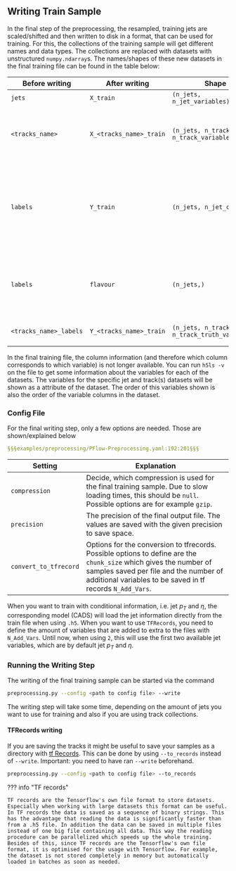 ## Writing Train Sample
In the final step of the preprocessing, the resampled, training jets are scaled/shifted and then written to disk in a format, that can be used for training. For this, the collections of the training sample will get different names and data types. The collections are replaced with datasets with unstructured `numpy.ndarray`s. The names/shapes of these new datasets in the final training file can be found in the table below:

| Before writing | After writing | Shape | Comment |
| -------------- | ------------- | ----- | ------- |
| `jets` | `X_train` | `(n_jets, n_jet_variables)` | |
| `<tracks_name>` | `X_<tracks_name>_train` | `(n_jets, n_tracks, n_track_variables)` | `<tracks_name>` is the name of the track collection in the `.h5` files coming from the training-dataset-dumper. |
| `labels` | `Y_train` | `(n_jets, n_jet_classes)` | One-hot encoded truth labels. The `n_jet_classes` are the `class_labels` defined in the preprocessing config. The value `0` here corresponds to the jet origin which is on index `0` in the `class_labels` list. |
| `labels` | `flavour` | `(n_jets,)` | Sparse representation of the jet labels. The value `0` here corresponds to the jet origin which is on index `0` in the `class_labels` list. |
| `<tracks_name>_labels` | `Y_<tracks_name>_train` | `(n_jets, n_tracks, n_track_truth_variables)` | This is the sparse representation of the `track_truth_variables`. |

In the final training file, the column information (and therefore which column corresponds to which variable) is not longer available. You can run `h5ls -v` on the file to get some information about the variables for each of the datasets. The variables for the specific jet and track(s) datasets will be shown as a attribute of the dataset. The order of this variables shown is also the order of the variable columns in the dataset.

### Config File
For the final writing step, only a few options are needed. Those are shown/explained below

```yaml
§§§examples/preprocessing/PFlow-Preprocessing.yaml:192:201§§§
```

| Setting | Explanation |
| ------- | ----------- |
| `compression` | Decide, which compression is used for the final training sample. Due to slow loading times, this should be `null`. Possible options are for example `gzip`. |
| `precision` | The precision of the final output file. The values are saved with the given precision to save space. |
| `convert_to_tfrecord` | Options for the conversion to tfrecords. Possible options to define are the `chunk_size` which gives the number of samples saved per file and the number of additional variables to be saved in tf records `N_Add_Vars`. |

When you want to train with conditional information, i.e. jet $p_T$ and $\eta$, the corresponding model (CADS) will load the jet information directly from the train file when using `.h5`. When you want to use `TFRecords`, you need to define the amount of variables that are added to extra to the files with `N_Add_Vars`. Until now, when using `2`, this will use the first two available jet variables, which are by default jet $p_T$ and $\eta$.

### Running the Writing Step
The writing of the final training sample can be started via the command

```bash
preprocessing.py --config <path to config file> --write
```

The writing step will take some time, depending on the amount of jets you want to use for training and also if you are using track collections.

#### TFRecords writing
If you are saving the tracks it might be useful to save your samples as a directory with [tf Records](https://www.tensorflow.org/tutorials/load_data/tfrecord). This can be done by using `--to_records` instead of `--write`.
Important: you need to have ran `--write` beforehand.

```bash
preprocessing.py --config <path to config file> --to_records
```

??? info "TF records"

    TF records are the Tensorflow's own file format to store datasets. Especially when working with large datasets this format can be useful. In TF records the data is saved as a sequence of binary strings. This has the advantage that reading the data is significantly faster than from a .h5 file. In addition the data can be saved in multiple files instead of one big file containing all data. This way the reading procedure can be parallelized which speeds up the whole training.
    Besides of this, since TF records are the Tensorflow's own file format, it is optimised for the usage with Tensorflow. For example, the dataset is not stored completely in memory but automatically loaded in batches as soon as needed.